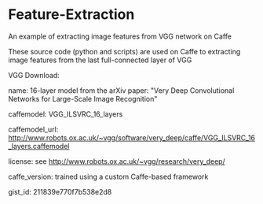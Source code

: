 # Feature-Extraction
An example of extracting image features from VGG network on Caffe

These source code (python and scripts) are used on Caffe to extracting image features from the last full-connected layer of VGG

VGG Download:

name: 16-layer model from the arXiv paper: "Very Deep Convolutional Networks for Large-Scale Image Recognition"

caffemodel: VGG_ILSVRC_16_layers

caffemodel_url: http://www.robots.ox.ac.uk/~vgg/software/very_deep/caffe/VGG_ILSVRC_16_layers.caffemodel

license: see http://www.robots.ox.ac.uk/~vgg/research/very_deep/

caffe_version: trained using a custom Caffe-based framework

gist_id: 211839e770f7b538e2d8

